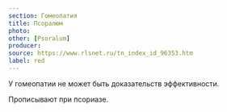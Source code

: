 ```yaml
---
section: Гомеопатия
title: Псоралюм
photo: 
other: [Psoralum]
producer: 
source: https://www.rlsnet.ru/tn_index_id_96353.htm
label: red
---
```


У гомеопатии не может быть доказательств эффективности.

Прописывают при псориазе.
